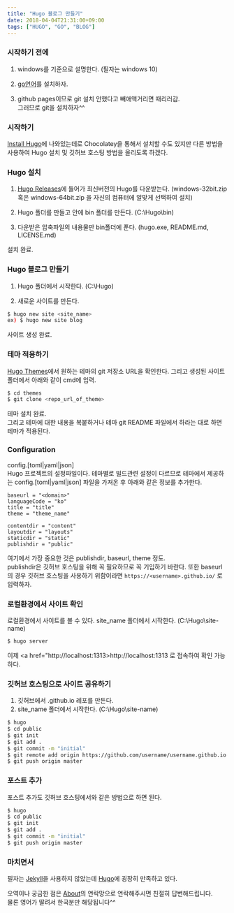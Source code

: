 ```yaml
---
title: "Hugo 블로그 만들기"
date: 2018-04-04T21:31:00+09:00
tags: ["HUGO", "GO", "BLOG"]
---
```


### 시작하기 전에

1. windows를 기준으로 설명한다. (필자는 windows 10)

2. <a href="https://golang.org/">go언어</a>를 설치하자.

3. github pages이므로 git 설치 안했다고 빼애액거리면 때리러감.<br>그러므로 git을 설치하자^^

### 시작하기

<a href="https://gohugo.io/getting-started/installing/">Install Hugo</a>에 나와있는데로 <a herf="https://chocolatey.org/">Chocolatey</a>을 통해서 설치할 수도 있지만 다른 방법을 사용하여 Hugo 설치 및 깃허브 호스팅 방법을 올리도록 하겠다.

### Hugo 설치

1. <a href="https://github.com/gohugoio/hugo/releases">Hugo Releases</a>에 들어가 최신버전의 Hugo를 다운받는다. (windows-32bit.zip 혹은 windows-64bit.zip 을 자신의 컴퓨터에 알맞게 선택하여 설치)

2. Hugo 폴더를 만들고 안에 bin 폴더를 만든다. (C:\Hugo\bin\)

3. 다운받은 압축파일의 내용물만 bin폴더에 푼다. (hugo.exe, README.md, LICENSE.md)

설치 완료.

### Hugo 블로그 만들기

1. Hugo 폴더에서 시작한다. (C:\Hugo\)

2. 새로운 사이트를 만든다.

```bash
$ hugo new site <site_name>
ex) $ hugo new site blog
```
사이트 생성 완료.

### 테마 적용하기

<a href="https://themes.gohugo.io/">Hugo Themes</a>에서 원하는 테마의 git 저장소 URL을 확인한다. 그리고 생성된 사이트 폴더에서 아래와 같이 cmd에 입력.

```bash
$ cd themes
$ git clone <repo_url_of_theme>
```
테마 설치 완료.<br>
그리고 테마에 대한 내용을 복붙하거나 테마 git README 파일에서 하라는 대로 하면 테마가 적용된다.

### Configuration

config.[toml|yaml|json]<br>
Hugo 프로젝트의 설정파일이다. 테마별로 빌드관련 설정이 다르므로 테마에서 제공하는 config.[toml|yaml|json] 파일을 가져온 후 아래와 같은 정보를 추가한다.

```
baseurl = "<domain>"
languageCode = "ko"
title = "title"
theme = "theme_name"

contentdir = "content"
layoutdir = "layouts"
staticdir = "static"
publishdir = "public"
```
여기에서 가장 중요한 것은 publishdir, baseurl, theme 정도.<br>
publishdir은 깃허브 호스팅을 위해 꼭 필요하므로 꼭 기입하기 바란다. 또한 baseurl의 경우 깃허브 호스팅을 사용하기 위함이라면 ```https://<username>.github.io/``` 로 입력하자.

### 로컬환경에서 사이트 확인

로컬환경에서 사이트를 볼 수 있다. site_name 폴더에서 시작한다. (C:\Hugo\site-name\)

```bash
$ hugo server
```

이제 <a href="http://localhost:1313>http://localhost:1313</a> 로 접속하여 확인 가능하다.

### 깃허브 호스팅으로 사이트 공유하기

1. 깃허브에서 <username>.github.io 레포를 만든다.
2. site_name 폴더에서 시작한다. (C:\Hugo\site-name\)

```bash
$ hugo
$ cd public
$ git init
$ git add .
$ git commit -m "initial"
$ git remote add origin https://github.com/username/username.github.io.git
$ git push origin master
```

### 포스트 추가

포스트 추가도 깃허브 호스팅에서와 같은 방법으로 하면 된다.
```bash
$ hugo
$ cd public
$ git init
$ git add .
$ git commit -m "initial"
$ git push origin master
```

### 마치면서

필자는 <a href="https://jekyllrb.com/">Jekyll</a>을 사용하지 않았는데 <a href="https://gohugo.io/">Hugo</a>에 굉장히 만족하고 있다.

오역이나 궁금한 점은 <a href="https://taehoon02.github.io/about">About</a>의 연락망으로 연락해주시면 친절히 답변해드립니다.<br>물론 영어가 딸려서 한국분만 해당됩니다^^
